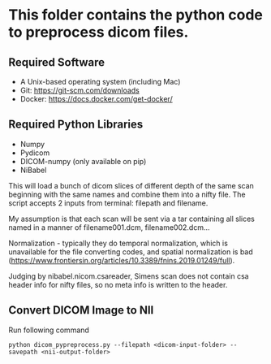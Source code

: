 # This folder contains the python code to preprocess dicom files.

## Required Software
* A Unix-based operating system (including Mac)
* Git: https://git-scm.com/downloads
* Docker: https://docs.docker.com/get-docker/

## Required Python Libraries

* Numpy
* Pydicom
* DICOM-numpy (only available on pip)
* NiBabel

This will load a bunch of dicom slices of different depth of the same scan beginning with the same names and combine them into a nifty file. The script accepts 2 inputs from terminal: filepath and filename.

My assumption is that each scan will be sent via a tar containing all slices named in a manner of filename001.dcm, filename002.dcm...

Normalization - typically they do temporal normalization, which is unavailable for the file converting codes, and spatial normalization is bad (https://www.frontiersin.org/articles/10.3389/fnins.2019.01249/full).

Judging by nibabel.nicom.csareader, Simens scan does not contain csa header info for nifty files, so no meta info is written to the header. 

## Convert DICOM Image to NII
Run following command

```
python dicom_pypreprocess.py --filepath <dicom-input-folder> --savepath <nii-output-folder>
```